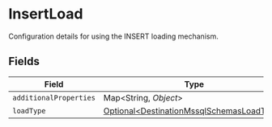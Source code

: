 # InsertLoad

Configuration details for using the INSERT loading mechanism.


## Fields

| Field                                                                                                | Type                                                                                                 | Required                                                                                             | Description                                                                                          |
| ---------------------------------------------------------------------------------------------------- | ---------------------------------------------------------------------------------------------------- | ---------------------------------------------------------------------------------------------------- | ---------------------------------------------------------------------------------------------------- |
| `additionalProperties`                                                                               | Map\<String, *Object*>                                                                               | :heavy_minus_sign:                                                                                   | N/A                                                                                                  |
| `loadType`                                                                                           | [Optional\<DestinationMssqlSchemasLoadType>](../../models/shared/DestinationMssqlSchemasLoadType.md) | :heavy_minus_sign:                                                                                   | N/A                                                                                                  |